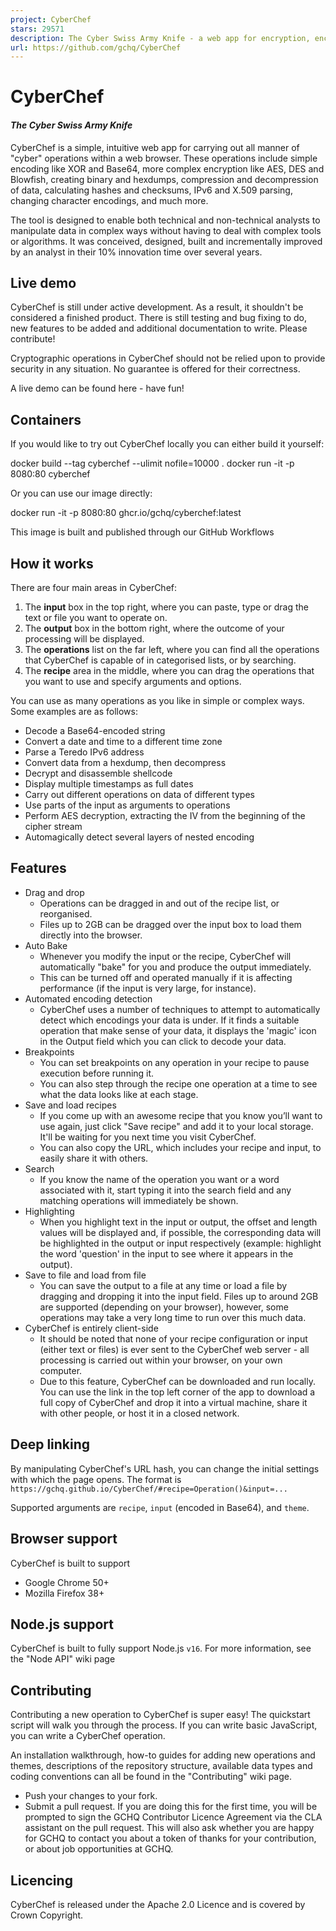 ```yaml
---
project: CyberChef
stars: 29571
description: The Cyber Swiss Army Knife - a web app for encryption, encoding, compression and data analysis
url: https://github.com/gchq/CyberChef
---
```


CyberChef
=========

#### _The Cyber Swiss Army Knife_

CyberChef is a simple, intuitive web app for carrying out all manner of "cyber" operations within a web browser. These operations include simple encoding like XOR and Base64, more complex encryption like AES, DES and Blowfish, creating binary and hexdumps, compression and decompression of data, calculating hashes and checksums, IPv6 and X.509 parsing, changing character encodings, and much more.

The tool is designed to enable both technical and non-technical analysts to manipulate data in complex ways without having to deal with complex tools or algorithms. It was conceived, designed, built and incrementally improved by an analyst in their 10% innovation time over several years.

Live demo
---------

CyberChef is still under active development. As a result, it shouldn't be considered a finished product. There is still testing and bug fixing to do, new features to be added and additional documentation to write. Please contribute!

Cryptographic operations in CyberChef should not be relied upon to provide security in any situation. No guarantee is offered for their correctness.

A live demo can be found here - have fun!

Containers
----------

If you would like to try out CyberChef locally you can either build it yourself:

docker build --tag cyberchef --ulimit nofile=10000 .
docker run -it -p 8080:80 cyberchef

Or you can use our image directly:

docker run -it -p 8080:80 ghcr.io/gchq/cyberchef:latest

This image is built and published through our GitHub Workflows

How it works
------------

There are four main areas in CyberChef:

1.  The **input** box in the top right, where you can paste, type or drag the text or file you want to operate on.
2.  The **output** box in the bottom right, where the outcome of your processing will be displayed.
3.  The **operations** list on the far left, where you can find all the operations that CyberChef is capable of in categorised lists, or by searching.
4.  The **recipe** area in the middle, where you can drag the operations that you want to use and specify arguments and options.

You can use as many operations as you like in simple or complex ways. Some examples are as follows:

-   Decode a Base64-encoded string
-   Convert a date and time to a different time zone
-   Parse a Teredo IPv6 address
-   Convert data from a hexdump, then decompress
-   Decrypt and disassemble shellcode
-   Display multiple timestamps as full dates
-   Carry out different operations on data of different types
-   Use parts of the input as arguments to operations
-   Perform AES decryption, extracting the IV from the beginning of the cipher stream
-   Automagically detect several layers of nested encoding

Features
--------

-   Drag and drop
    -   Operations can be dragged in and out of the recipe list, or reorganised.
    -   Files up to 2GB can be dragged over the input box to load them directly into the browser.
-   Auto Bake
    -   Whenever you modify the input or the recipe, CyberChef will automatically "bake" for you and produce the output immediately.
    -   This can be turned off and operated manually if it is affecting performance (if the input is very large, for instance).
-   Automated encoding detection
    -   CyberChef uses a number of techniques to attempt to automatically detect which encodings your data is under. If it finds a suitable operation that make sense of your data, it displays the 'magic' icon in the Output field which you can click to decode your data.
-   Breakpoints
    -   You can set breakpoints on any operation in your recipe to pause execution before running it.
    -   You can also step through the recipe one operation at a time to see what the data looks like at each stage.
-   Save and load recipes
    -   If you come up with an awesome recipe that you know you’ll want to use again, just click "Save recipe" and add it to your local storage. It'll be waiting for you next time you visit CyberChef.
    -   You can also copy the URL, which includes your recipe and input, to easily share it with others.
-   Search
    -   If you know the name of the operation you want or a word associated with it, start typing it into the search field and any matching operations will immediately be shown.
-   Highlighting
    -   When you highlight text in the input or output, the offset and length values will be displayed and, if possible, the corresponding data will be highlighted in the output or input respectively (example: highlight the word 'question' in the input to see where it appears in the output).
-   Save to file and load from file
    -   You can save the output to a file at any time or load a file by dragging and dropping it into the input field. Files up to around 2GB are supported (depending on your browser), however, some operations may take a very long time to run over this much data.
-   CyberChef is entirely client-side
    -   It should be noted that none of your recipe configuration or input (either text or files) is ever sent to the CyberChef web server - all processing is carried out within your browser, on your own computer.
    -   Due to this feature, CyberChef can be downloaded and run locally. You can use the link in the top left corner of the app to download a full copy of CyberChef and drop it into a virtual machine, share it with other people, or host it in a closed network.

Deep linking
------------

By manipulating CyberChef's URL hash, you can change the initial settings with which the page opens. The format is `https://gchq.github.io/CyberChef/#recipe=Operation()&input=...`

Supported arguments are `recipe`, `input` (encoded in Base64), and `theme`.

Browser support
---------------

CyberChef is built to support

-   Google Chrome 50+
-   Mozilla Firefox 38+

Node.js support
---------------

CyberChef is built to fully support Node.js `v16`. For more information, see the "Node API" wiki page

Contributing
------------

Contributing a new operation to CyberChef is super easy! The quickstart script will walk you through the process. If you can write basic JavaScript, you can write a CyberChef operation.

An installation walkthrough, how-to guides for adding new operations and themes, descriptions of the repository structure, available data types and coding conventions can all be found in the "Contributing" wiki page.

-   Push your changes to your fork.
-   Submit a pull request. If you are doing this for the first time, you will be prompted to sign the GCHQ Contributor Licence Agreement via the CLA assistant on the pull request. This will also ask whether you are happy for GCHQ to contact you about a token of thanks for your contribution, or about job opportunities at GCHQ.

Licencing
---------

CyberChef is released under the Apache 2.0 Licence and is covered by Crown Copyright.
